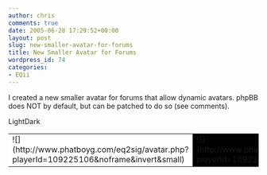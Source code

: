 ```yaml
---
author: chris
comments: true
date: 2005-06-28 17:29:52+00:00
layout: post
slug: new-smaller-avatar-for-forums
title: New Smaller Avatar for Forums
wordpress_id: 74
categories:
- EQii
---
```


I created a new smaller avatar for forums that allow dynamic avatars. phpBB does NOT by default, but can be patched to do so (see comments).

<table border="0" >
<tr >LightDark</tr>
<tr >
<td bgcolor="#ffffff" >![](http://www.phatboyg.com/eq2sig/avatar.php?playerId=109225106&noframe&invert&small)
</td>

<td bgcolor="#000000" >![](http://www.phatboyg.com/eq2sig/avatar.php?playerId=109225106&noframe&small)
</td>
</tr>
</table>


